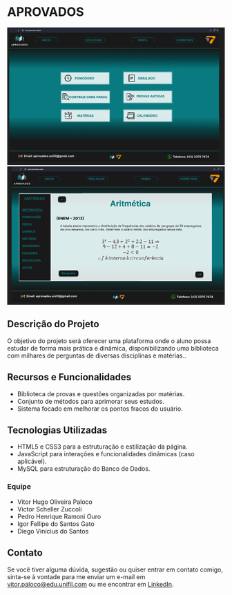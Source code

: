 <!DOCTYPE html>
<html lang="en">
<head>
    <meta charset="UTF-8">
    <meta name="viewport" content="width=device-width, initial-scale=1.0">
</head>
<body>
  <h1>APROVADOS</h1>

  <img src="img1.png" alt="SitePreview">
  <img src="img2.png" alt="SitePreview">

  <h2>Descrição do Projeto</h2>
  <p>O objetivo do projeto será oferecer uma plataforma onde o aluno possa estudar de forma mais prática e dinâmica, disponibilizando uma biblioteca com milhares de perguntas de diversas disciplinas e matérias..</p>

  <h2>Recursos e Funcionalidades</h2>
  <ul>
      <li>Biblioteca de provas e questões organizadas por matérias.</li>
      <li>Conjunto de métodos para aprimorar seus estudos.</li>
      <li>Sistema focado em melhorar os pontos fracos do usuário. </li>
  </ul>

  <h2>Tecnologias Utilizadas</h2>
  <ul>
      <li>HTML5 e CSS3 para a estruturação e estilização da página.</li>
      <li>JavaScript para interações e funcionalidades dinâmicas (caso aplicável).</li>
      <li>MySQL para estruturação do Banco de Dados.</li>
    </ul>

  <h3>Equipe</h3>
  <ul>
      <li>Vitor Hugo Oliveira Paloco</li>
      <li>Victor Scheller Zuccoli</li>
      <li>Pedro Henrique Ramoni Ouro</li>
      <li>Igor Fellipe do Santos Gato</li>
      <li>Diego Vinícius do Santos</li>
    </ul>

  <h2>Contato</h2>
  <p>Se você tiver alguma dúvida, sugestão ou quiser entrar em contato comigo, sinta-se à vontade para me enviar um e-mail em <a href="mailto:vitor.paloco@edu.unifil.com">vitor.paloco@edu.unifil.com</a> ou me encontrar em <a href="https://www.linkedin.com/in/vitor-hugo-oliveira-paloco-b64126278/">LinkedIn</a>.</p>
</body>
</html>
